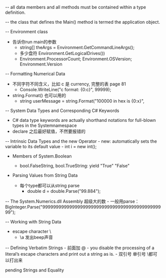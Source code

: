 -- all data members and all methods must be contained within a type definition.

-- the class that defines the Main() method is termed the application object.

-- Environment class
  - 告诉你run main的参数
    - string[] theArgs = Environment.GetCommandLineArgs();
    - 多少盘符 Environment.GetLogicalDrives())
    - Environment.ProcessorCount; Environment.OSVersion; Environment.Version
    
-- Formatting Numerical Data
  - 不同字符不同含义，比如 c 是 currency, 完整的表 page 81
     - Console.WriteLine("c format: {0:c}", 99999);
  - string.Format() 也可以用的 
    - string userMessage = string.Format("100000 in hex is {0:x}",


-- System Data Types and Corresponding C# Keywords
  -  C# data type keywords are actually shorthand notations for full-blown types in the Systemnamespace
  - declare 之后最好赋值，不然要报错的
  
  -- Intrinsic Data Types and the new Operator 
    - new: automatically sets the variable to its default value
      - int i = new int();
      
   - Members of System.Boolean     
     - bool.FalseString, bool.TrueString: yield "True" "False"  
     
   - Parsing Values from String Data
      - 每个type都可以从string parse
        - double d = double.Parse("99.884");
        
        
   -- The System.Numerics.dll Assembly 超级大的数 
      - 一般用parse： BigInteger.Parse("9999999999999999999999999999999999999999999999"); 
      
      
 -- Working with String Data 
  - escape character \ 
    - \a 发出beep声音 
    
 -- Defining Verbatim Strings 
    - 前面加 @
    - you disable the processing of a literal’s escape characters and print out a string as is.
    - 双引号 单引号 \\都可以打出来 
    
pending Strings and Equality 
    
    
    
    
    
    
    
    
    
    
    
    
    
    
    
    
    
    
